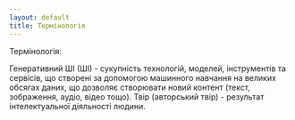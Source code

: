```yaml
---
layout: default
title: Термінологія
---
```


Термінологія:
 
Генеративний ШІ (ШІ) - сукупність технологій, моделей, інструментів та сервісів, що створені за допомогою машинного навчання на великих обсягах даних, що дозволяє створювати новий контент (текст, зображення, аудіо, відео тощо).
Твір (авторський твір) - результат інтелектуальної діяльності людини.
